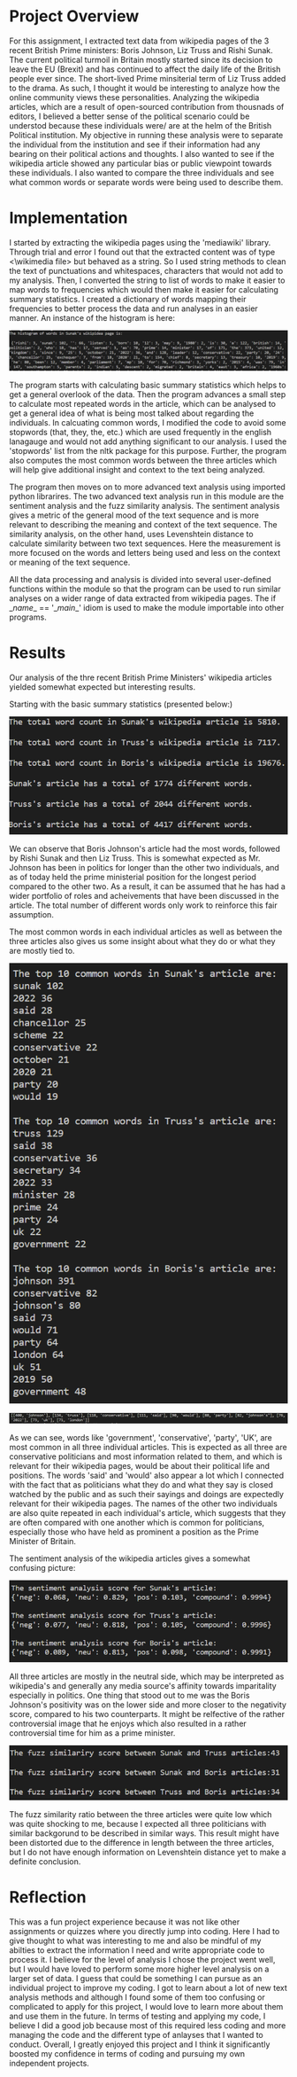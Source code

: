 # **Project Overview** 
For this assignment, I extracted text data from wikipedia pages of the 3 recent British Prime ministers: Boris Johnson, Liz Truss and Rishi Sunak. The current political turmoil in Britain mostly started since its decision to leave the EU (Brexit) and has continued to affect the daily life of the British people ever since. The short-lived Prime minsiterial term of Liz Truss added to the drama. As such, I thought it would be interesting to analyze how the online community views these personalities. Analyzing the wikipedia articles, which are a result of open-sourced contribution from thousnads of editors, I believed a better sense of the political scenario could be understod because these individuals were/ are at the helm of the British Political institution. My objective in running these analysis were to separate the individual from the institution and see if their information had any bearing on their political actions and thoughts. I also wanted to see if the wikipedia article showed any particular bias or public viewpoint towards these individuals. I also wanted to compare the three individuals and see what common words or separate words were being used to describe them.


# **Implementation**
I started by extracting the wikipedia pages using the 'mediawiki' library. Through trial and error I found out that the extracted content was of type <\wikimedia file> but behaved as a string. So I used string methods to clean the text of punctuations and whitespaces, characters that would not add to my analysis. Then, I converted the string to list of words to make it easier to map words to frequencies which would then make it easier for calculating summary statistics. I created a dictionary of words mapping their frequencies to better process the data and run analyses in an easier manner. An instance of the histogram is here:

![](images/histogram.PNG) 

The program starts with calculating basic summary statistics which helps to get a general overlook of the data. Then the program advances a small step to calculate most repeated words in the article, which can be analysed to get a general idea of what is being most talked about regarding the individuals. In calcuating common words, I modified the code to avoid some stopwords (that, they, the, etc.) which are used frequently in the english lanagauge and would not add anything significant to our analysis. I used the 'stopwords' list from the nltk package for this purpose. Further, the program also computes the most common words between the three articles which will help give additional insight and context to the text being analyzed. 

The program then moves on to more advanced text analysis using imported python librarires. The two advanced text analysis run in this module are the sentiment analysis and the fuzz similarity analysis. The sentiment analysis gives a metric of the general mood of the text sequence and is more relevant to describing the meaning and context of the text sequence. The similarity analysis, on the other hand, uses Levenshtein distance to calculate similarity between two text sequences. Here the measurement is more focused on the words and letters being used and less on the context or meaning of the text sequence. 

All the data processing and analysis is divided into several user-defined functions within the module so that the program can be used to run similar analyses on a wider range of data extracted from wikipedia pages. The if \__name__ == '\__main__'  idiom is used to make the module importable into other programs.

# **Results**
Our analysis of the thre recent British Prime Ministers' wikipedia articles yielded somewhat expected but interesting results.

Starting with the basic summary statistics (presented below:)

![](images/summary_stats.PNG)

We can observe that Boris Johnson's article had the most words, followed by Rishi Sunak and then Liz Truss. This is somewhat expected as Mr. Johnson has been in politics for longer than the other two individuals, and as of today held the prime ministerial position for the longest period compared to the other two. As a result, it can be assumed that he has had a wider portfolio of roles and acheivements that have been discussed in the article. The total number of different words only work to reinforce this fair assumption. 

The most common words in each individual articles as well as between the three articles also gives us some insight about what they do or what they are mostly tied to. 

![](images/most_common.PNG)

![](images/most_comon_between_texts.PNG)

As we can see, words like 'government', 'conservative', 'party', 'UK', are most common in all three individual articles. This is expected as all three are conservative politicians and most information related to them, and which is relevant for their wikipedia pages, would be about their political life and positions. The words 'said' and 'would' also appear a lot which I connected with the fact that as politicians what they do and what they say is closed watched by the public and as such their sayings and doings are expectedly relevant for their wikipedia pages. The names of the other two individuals are also quite repeated in each individual's article, which suggests that they are often compared with one another which is common for politicians, especially those who have held as prominent a position as the Prime Minister of Britain.


The sentiment analysis of the wikipedia articles gives a somewhat confusing picture:

![](images/sentiment_analysis.PNG)

All three articles are mostly in the neutral side, which may be interpreted as wikipedia's and generally any media source's affinity towards imparitality especially in politics. One thing that stood out to me was the Boris Johnson's positivity was on the lower side and more closer to the negativity score, compared to his two counterparts. It might be relfective of the rather controversial image that he enjoys which also resulted in a rather controversial time for him as a prime minister.

![](images/fuzz_similarity.PNG)

The fuzz similarity ratio between the three articles were quite low which was quite shocking to me, because I expected all three politicians with similar backgorund to be described in similar ways. This result might have been distorted due to the difference in length between the three articles, but I do not have enough information on Levenshtein distance yet to make a definite conclusion.



# **Reflection**

This was a fun project experience because it was not like other assignments or quizzes where you directly jump into coding. Here I had to give thought to what was interesting to me and also be mindful of my abilties to extract the information I need and write appropriate code to process it. I believe for the level of analysis I chose the project went well, but I would have loved to perform some more higher level analysis on a larger set of data. I guess that could be something I can pursue as an individual project to improve my coding. I got to learn about a lot of new text analysis methods and although I found some of them too confusing or complicated to apply for this project, I would love to learn more about them and use them in the future. In terms of testing and applying my code, I believe I did a good job because most of this required less coding and more managing the code and the different type of anlayses that I wanted to conduct. Overall, I greatly enjoyed this project and I think it significantly boosted my confidence in terms of coding and pursuing my own independent projects.